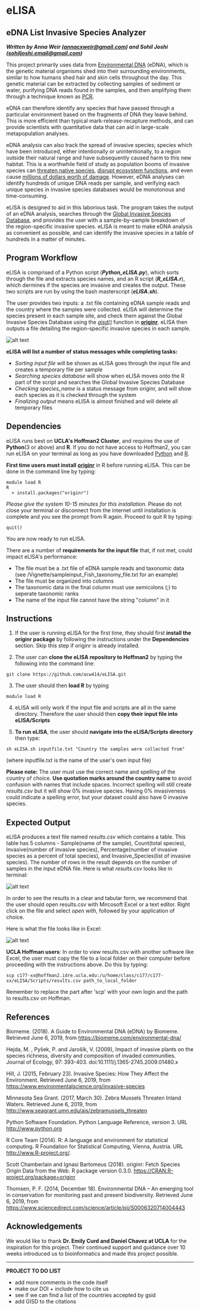 # eLISA

## eDNA List Invasive Species Analyzer    
***Written by Anna Weir (annacxweir@gmail.com) and Sohil Joshi (sohiljoshi.email@gmail.com)***   

This project primarily uses data from [Environmental DNA](https://www.sciencedirect.com/science/article/pii/S0006320714004443) (eDNA), which is the genetic material organisms shed into their surrounding environments, similar to how humans shed hair and skin cells throughout the day. This genetic material can be extracted by collecting samples of sediment or water, purifying DNA reads found in the samples, and then amplifying them through a technique known as [PCR](https://www.yourgenome.org/facts/what-is-pcr-polymerase-chain-reaction).     

eDNA can therefore identify any species that have passed through a particular environment based on the fragments of DNA they leave behind. This is more efficient than typical mark-release-recapture methods, and can provide scientists with quantitative data that can aid in large-scale metapopulation analyses.   

eDNA analysis can also track the spread of invasive species; species which have been introduced, either intentionally or unintentionally, to a region outside their natural range and have subsequently caused harm to this new habitat. This is a worthwhile field of study as population booms of invasive species can [threaten native species](https://besjournals.onlinelibrary.wiley.com/doi/full/10.1111/j.1365-2745.2009.01480.x), [disrupt ecosystem functions](https://www.environmentalscience.org/invasive-species), and even cause [millions of dollars worth of damage](http://www.seagrant.umn.edu/ais/zebramussels_threaten). However, eDNA analyses can identify hundreds of unique DNA reads per sample, and verifying each unique species in invasive species databases would be monotonous and time-consuming.   

eLISA is designed to aid in this laborious task. The program takes the output of an eDNA analysis, searches through the [Global Invasive Species Database](http://www.iucngisd.org/gisd/), and provides the user with a sample-by-sample breakdown of the region-specific invasive species.  eLISA is meant to make eDNA analysis as convenient as possible, and can identify the invasive species in a table of hundreds in a matter of minutes.   


## Program Workflow 

eLISA is comprised of a Python script (***Python_eLISA.py***), which sorts through the file and extracts species names, and an R script (***R_eLISA.r***), which dermines if the species are invasive and creates the output. These two scripts are run by using the bash masterscript (***eLISA.sh***).

The user provides two inputs: a .txt file containing eDNA sample reads and the country where the samples were collected. eLISA will determine the species present in each sample site, and check them against the Global Invasive Species Database using the [*gisd()*](https://github.com/ropensci/originr/blob/master/R/gisd.R) function in [**originr**](https://github.com/ropensci/originr). eLISA then outputs a file detailing the region-specific invasive species in each sample. 

![alt text](https://github.com/acw414/eLISA/blob/master/workflow.jpg "Program Workflow")   

**eLISA will list a number of status messages while completing tasks:**
- *Sorting input file* will be shown as eLISA goes through the input file and creates a temporary file per sample
- *Searching species database* will show when eLISA moves onto the R part of the script and searches the Global Invasive Species Database
- *Checking species_name* is a status message from originr, and will show each species as it is checked through the system
- *Finalizing output* means eLISA is almost finished and will delete all temporary files   
  
## Dependencies

eLISA runs best on **UCLA's Hoffman2 Cluster**, and requires the use of **Python**(3 or above) and **R**. If you do not have access to Hoffman2, you can run eLISA on your terminal as long as you have downloaded [Python](https://www.python.org/downloads/) and [R](https://cran.r-project.org/mirrors.html).

**First time users must install** [**originr**](https://github.com/ropensci/originr) in R before running eLISA. This can be done in the command line by typing: 
```
module load R
R
  > install.packages("originr")
```
*Please give the system 10-15 minutes for this installation.* Please do not close your terminal or disconnect from the internet until installation is complete and you see the prompt from R again. Proceed to quit R by typing:
```
quit()
```
You are now ready to run eLISA.

There are a number of **requirements for the input file** that, if not met, could impact eLISA's performance:
- The file must be a .txt file of eDNA sample reads and taxonomic data (see /Vignette/sampleinput_Fish_taxonomy_file.txt for an example)  
- The file must be organized into columns 
- The taxonomic data in the final column must use semicolons (;) to seperate taxonomic ranks  
- The name of the input file cannot have the string "column" in it    


## Instructions 

1) If the user is running eLISA for the first time, they should first **install the originr package** by following the instructions under the **Dependencies** section. Skip this step if originr is already installed.   

2) The user can **clone the eLISA repository to Hoffman2** by typing the following into the command line:
  ```
  git clone https://github.com/acw414/eLISA.git
  ```

3) The user should then **load R** by typing
  ```
  module load R
  ```

4) eLISA will only work if the input file and scripts are all in the same directory. Therefore the user should then **copy their input file into eLISA/Scripts**

5) **To run eLISA**, the user should **navigate into the eLISA/Scripts directory** then type:  
  ```
  sh eLISA.sh inputfile.txt "Country the samples were collected from"
  ```
(where inputfile.txt is the name of the user's own input file)

**Please note:** The user must use the correct name and spelling of the country of choice. **Use quotation marks around the country name** to avoid confusion with names that include spaces. Incorrect spelling will still create *results.csv* but it will show 0% invasive species. Having 0% invasiveness could indicate a spelling error, but your dataset could also have 0 invasive species. 

## Expected Output

eLISA produces a text file named *results.csv* which contains a table. This table has 5 columns - Sample(name of the sample), Count(total species), Invasive(number of invasive species), Percentage(number of invasive species as a percent of total species), and Invasive_Species(list of invasive species). The number of rows in the result depends on the number of samples in the input eDNA file. Here is what *results.csv* looks like in terminal:

![alt text](https://github.com/sohil2710/spring2019_-/blob/master/Screen%20Shot%202019-06-05%20at%2012.08.22%20AM.png)

In order to see the results in a clear and tabular form, we recommend that the user should open results.csv with Mircosoft Excel or a text editor. Right click on the file and select *open with*, followed by your application of choice.

Here is what the file looks like in Excel:

![alt text](https://github.com/sohil2710/spring2019_-/blob/master/Screen%20Shot%202019-06-05%20at%2012.40.38%20AM.png)

**UCLA Hoffman users**: In order to view results.csv with another software like Excel, the user must copy the file to a local folder on their computer before proceeding with the instructions above. Do this by typing:
```
scp c177-xx@hoffman2.idre.ucla.edu:/u/home/class/c177/c177-xx/eLISA/Scripts/results.csv path_to_local_folder
```
Remember to replace the part after 'scp' with your own login and the path to results.csv on Hoffman.

## References

Biomeme. (2018). A Guide to Environmental DNA (eDNA) by Biomeme. Retrieved June 6, 2019, from https://biomeme.com/environmental-dna/

Hejda, M. , Pyšek, P. and Jarošík, V. (2009), Impact of invasive plants on the species richness, diversity and composition of   invaded communities. Journal of Ecology, 97: 393-403. doi:10.1111/j.1365-2745.2009.01480.x

Hill, J. (2015, February 23). Invasive Species: How They Affect the Environment. Retrieved June 6, 2019, from                 https://www.environmentalscience.org/invasive-species

Minnesota Sea Grant. (2017, March 30). Zebra Mussels Threaten Inland Waters. Retrieved June 6, 2019, from   http://www.seagrant.umn.edu/ais/zebramussels_threaten

Python Software Foundation. Python Language Reference, version 3. URL http://www.python.org

R Core Team (2014). R: A language and environment for statistical computing. R Foundation for Statistical Computing, Vienna,     Austria. URL http://www.R-project.org/.

Scott Chamberlain and Ignasi Bartomeus (2018). originr: Fetch Species  
  Origin Data from the Web. R package version 0.3.0.
  https://CRAN.R-project.org/package=originr

Thomsen, P. F. (2014, December 18). Environmental DNA – An emerging tool in conservation for monitoring past and present biodiversity. Retrieved June 6, 2019, from https://www.sciencedirect.com/science/article/pii/S0006320714004443

## Acknowledgements

We would like to thank **Dr. Emily Curd and Daniel Chavez at UCLA** for the inspiration for this project. Their continued support and guidance over 10 weeks introduced us to bioinformatics and made this project possible.


_______________

**PROJECT TO DO LIST**   
  - add more comments in the code itself 
  - make our DOI + include how to cite us 
  - see if we can find a list of the countries accepted by gsid
  - add GISD to the citations
